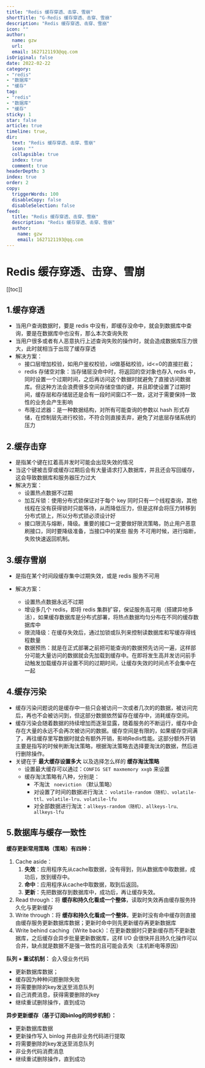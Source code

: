 ```yaml
---
title: "Redis 缓存穿透、击穿、雪崩"
shortTitle: "G-Redis 缓存穿透、击穿、雪崩"
description: "Redis 缓存穿透、击穿、雪崩"
icon: ""
author: 
  name: gzw
  url: 
  email: 1627121193@qq.com
isOriginal: false
date: 2022-02-22
category: 
- "redis"
- "数据库"
- "缓存"
tag:
- "redis"
- "数据库"
- "缓存"
sticky: 1
star: false
article: true
timeline: true,
dir:
  text: "Redis 缓存穿透、击穿、雪崩"
  icon: ""
  collapsible: true
  index: true
  comment: true
headerDepth: 3
index: true
order: 2
copy:
  triggerWords: 100
  disableCopy: false
  disableSelection: false
feed:
  title: "Redis 缓存穿透、击穿、雪崩"
  description: "Redis 缓存穿透、击穿、雪崩"
  author:
    name: gzw
    email: 1627121193@qq.com
---
```




# Redis 缓存穿透、击穿、雪崩

[[toc]]

## 1.缓存穿透

- 当用户查询数据时，要是 redis 中没有，即缓存没命中，就会到数据库中查询，要是在数据库中也没有，那么本次查询失败
- 当用户很多或者有人恶意执行上述查询失败的操作时，就会造成数据库压力很大，此时就相当于出现了缓存穿透
- 解决方案：
  - 接口层增加校验，如用户鉴权校验，id做基础校验，id<=0的直接拦截；
  - redis 存储空对象：当存储层没命中时，将返回的空对象也存入 redis 中，同时设置一个过期时间，之后再访问这个数据时就避免了直接访问数据库。但这种方法会浪费很多空间存储空值的键，并且即使设置了过期时间，缓存层和存储层还是会有一段时间窗口不一致，这对于需要保持一致性的业务会产生影响
  - 布隆过滤器：是一种数据结构，对所有可能查询的参数以 hash 形式存储，在控制层先进行校验，不符合则直接丢弃，避免了对底层存储系统的压力



## 2.缓存击穿

- 是指某个键在扛着高并发时可能会出现失效的情况
- 当这个键被击穿或缓存过期后会有大量请求打入数据库，并且还会写回缓存，这会导致数据库和服务器压力过大
- 解决方案：
  - 设置热点数据不过期
  - 加互斥锁：使用分布式锁保证对于每个 key 同时只有一个线程查询，其他线程在没有获得锁时只能等待，从而降低压力，但是这样会将压力转移到分布式锁上，所以分布式锁必须设计好
  - 接口限流与熔断，降级。重要的接口一定要做好限流策略，防止用户恶意刷接口，同时要降级准备，当接口中的某些 服务 不可用时候，进行熔断，失败快速返回机制。



## 3.缓存雪崩

- 是指在某个时间段缓存集中过期失效，或是 redis 服务不可用

- 解决方案：
  - 设置热点数据永远不过期
  - 增设多几个 redis，即将 redis 集群扩容，保证服务高可用（搭建异地多活），如果缓存数据库是分布式部署，将热点数据均匀分布在不同的缓存数据库中
  - 限流降级：在缓存失效后，通过加锁或队列来控制读数据库和写缓存得线程数量
  - 数据预热：就是在正式部署之前把可能查询的数据预先访问一遍，这样部分可能大量访问的数据就会先加载到缓存中。在即将发生高并发访问前手动触发加载缓存并设置不同的过期时间，让缓存失效的时间点不会集中在一起



## 4.缓存污染

- 缓存污染问题说的是缓存中一些只会被访问一次或者几次的的数据，被访问完后，再也不会被访问到，但这部分数据依然留存在缓存中，消耗缓存空间。
- 缓存污染会随着数据的持续增加而逐渐显露，随着服务的不断运行，缓存中会存在大量的永远不会再次被访问的数据。缓存空间是有限的，如果缓存空间满了，再往缓存里写数据时就会有额外开销，影响Redis性能。这部分额外开销主要是指写的时候判断淘汰策略，根据淘汰策略去选择要淘汰的数据，然后进行删除操作。
- 关键在于 **最大缓存设置多大** 以及选择怎么样的 **缓存淘汰策略**
  - 设置最大缓存可以通过：`CONFIG SET maxmemory xxgb` 来设置
  - 缓存淘汰策略有八种，分别是：
    - 不淘汰 ` noeviction` （默认策略） 
    - 对设置了时间的数据进行淘汰： `volatile-random（随机）、volatile-ttl、volatile-lru、volatile-lfu`  
    - 对全部数据进行淘汰：`allkeys-random（随机）、allkeys-lru、allkeys-lfu`



## 5.数据库与缓存一致性

**缓存更新常用策略（策略）有四种：**

1. Cache aside：
   1. **失效**：应用程序先从cache取数据，没有得到，则从数据库中取数据，成功后，放到缓存中。
   2. **命中**：应用程序从cache中取数据，取到后返回。
   3. **更新**：先把数据存到数据库中，成功后，再让缓存失效。
2. Read through：将 **缓存和持久化看成一个整体**，读取时失效再由缓存服务持久化与更新缓存
3. Write through：将 **缓存和持久化看成一个整体**，更新时没有命中缓存则直接由缓存服务更新数据库数据；更新时命中则先更新缓存再更新数据库
4. Write behind caching（Write back）：在更新数据时只更新缓存而不更新数据库，之后缓存会异步批量更新数据库，这样 I/O 会很快并且持久化操作可以合并，缺点就是数据不是强一致性的且可能会丢失（主机断电等原因）

**队列 + 重试机制：** 会入侵业务代码

- 更新数据库数据；
- 缓存因为种种问题删除失败
- 将需要删除的key发送至消息队列
- 自己消费消息，获得需要删除的key
- 继续重试删除操作，直到成功

**异步更新缓存（基于订阅binlog的同步机制）：**

- 更新数据库数据
- 更新操作写入 binlog 并由非业务代码进行提取
- 将需要删除的key发送至消息队列
- 非业务代码消费消息
- 继续重试删除操作，直到成功